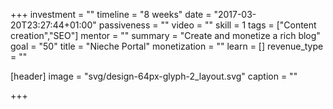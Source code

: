 +++
investment = ""
timeline = "8 weeks"
date = "2017-03-20T23:27:44+01:00"
passiveness = ""
video = ""
skill = 1
tags = ["Content creation","SEO"]
mentor = ""
summary = "Create and monetize a rich blog"
goal = "50"
title = "Nieche Portal"
monetization = ""
learn = []
revenue_type = ""

[header]
  image = "svg/design-64px-glyph-2_layout.svg"
  caption = ""

+++

